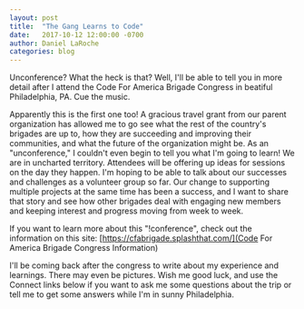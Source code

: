 ```yaml
---
layout: post
title:  "The Gang Learns to Code"
date:   2017-10-12 12:00:00 -0700
author: Daniel LaRoche
categories: blog
---
```


Unconference? What the heck is that? Well, I'll be able to tell you in more detail after I attend the Code For America Brigade Congress in beatiful Philadelphia, PA. Cue the music.

Apparently this is the first one too! A gracious travel grant from our parent organization has allowed me to go see what the rest of the country's brigades are up to, how they are succeeding and improving their communities, and what the future of the organization might be. As an "unconference," I couldn't even begin to tell you what I'm going to learn! We are in uncharted territory. Attendees will be offering up ideas for sessions on the day they happen. I'm hoping to be able to talk about our successes and challenges as a volunteer group so far. Our change to supporting multiple projects at the same time has been a success, and I want to share that story and see how other brigades deal with engaging new members and keeping interest and progress moving from week to week.

If you want to learn more about this "!conference", check out the information on this site:
[https://cfabrigade.splashthat.com/](Code For America Brigade Congress Information)

I'll be coming back after the congress to write about my experience and learnings. There may even be pictures. Wish me good luck, and use the Connect links below if you want to ask me some questions about the trip or tell me to get some answers while I'm in sunny Philadelphia.
